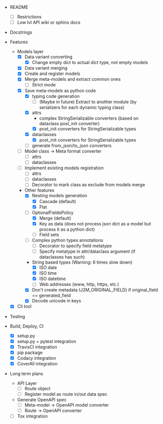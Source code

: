 - README
    - [ ] Restrictions
    - [ ] Low lvl API wiki or sphinx docs
- Docstrings
- Features
    - Models layer
        - [X] Data variant converting
            - [X] Change empty dict to actual dict type, not empty models
        - [X] Data variant merging
        - [X] Create and register models
        - [X] Merge meta-models and extract common ones
            - [ ] Strict mode
        - [X] Save meta-models as python code
            - [X] typing code generation
                - [ ] (Maybe in future) Extract to another module (by serializers for each dynamic typing class)
            - [X] attrs
                - complex StringSerializable converters (based on dataclass post_init converter)
                - [x] post_init converters for StringSerializable types
            - [X] dataclasses
                - [x] post_init converters for StringSerializable types
            - [ ] generate from_json/to_json converters
        - [ ] Model class -> Meta format converter
            - [ ] attrs
            - [ ] dataclasses
        - [ ] Implement existing models registration
            - [ ] attrs
            - [ ] dataclasses
            - [ ] Decorator to mark class as exclude from models merge
        - Other features
            - [X] Nesting models generation
                - [X] Cascade (default)
                - [X] Flat
            - [ ] OptionalFieldsPolicy
                - [X] Merge (default)
                - [X] Key as data (does not process json dict as a model but process it as a python dict)
                - [ ] Field sets
            - [ ] Complex python types annotations
                - [ ] Decorator to specify field metatype
                - [ ] Specify metatype in attr/dataclass argument (if dataclasses has such)
            - String based types (Warning: 6 times slow down)
                - [X] ISO date
                - [X] ISO time
                - [X] ISO datetime
                - [ ] Web addresses (www, http, https, etc.)
            - [X] Don't create metadata (J2M_ORIGINAL_FIELD) if original_field == generated_field
            - [X] Decode unicode in keys
    - [X] Cli tool
        
- Testing

- Build, Deploy, CI
    - [X] setup.py
    - [X] setup.py + pytest integration
    - [X] TravisCI integration
    - [X] pip package
    - [x] Codacy integration
    - [x] CoverAll integration

- Long term plans                
    - API Layer
        - [ ] Route object
        - [ ] Register model as route in/out data spec
    - Generate OpenAPI spec
        - [ ] Meta-model -> OpenAPI model converter
        - [ ] Route -> OpenAPI converter    
    - [ ] Tox integration